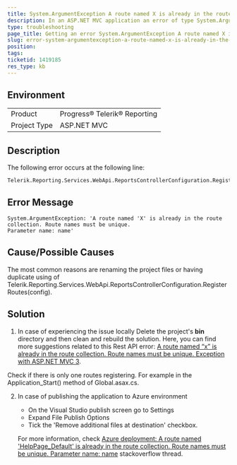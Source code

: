 ```yaml
---
title: System.ArgumentException A route named X is already in the route collection.
description: In an ASP.NET MVC application an error of type System.ArgumentException is thrown
type: troubleshooting
page_title: Getting an error System.ArgumentException A route named X is already in the route collection. Route names must be unique. Parameter name name
slug: error-system-argumentexception-a-route-named-x-is-already-in-the-route-collection
position: 
tags: 
ticketid: 1419185
res_type: kb
---
```


## Environment
<table>
    <tbody>
	    <tr>
	    	<td>Product</td>
	    	<td>Progress® Telerik® Reporting</td>
	    </tr>
	    <tr>
	    	<td>Project Type</td>
	    	<td>ASP.NET MVC</td>
	    </tr>
    </tbody>
</table>


## Description
The following error occurs at the following line:
```CSharp
Telerik.Reporting.Services.WebApi.ReportsControllerConfiguration.RegisterRoutes(config); 
```


## Error Message
```
System.ArgumentException: 'A route named 'X' is already in the route collection. Route names must be unique.
Parameter name: name' 
```

## Cause/Possible Causes
The most common reasons are renaming the project files or having duplicate using of Telerik.Reporting.Services.WebApi.ReportsControllerConfiguration.RegisterRoutes(config).

## Solution
1. In case of experiencing the issue locally
Delete the project's **bin** directory and then clean and rebuild the solution. Here, you can find more suggestions related to this Rest API error: [A route named “x” is already in the route collection. Route names must be unique. Exception with ASP.NET MVC 3](https://stackoverflow.com/questions/10986909/a-route-named-x-is-already-in-the-route-collection-route-names-must-be-unique).

Check if there is only one routes registering. For example in the Application_Start() method of Global.asax.cs.

2. In case of publishing the application to Azure environment
    - On the Visual Studio publish screen go to Settings
    - Expand File Publish Options
    - Tick the 'Remove additional files at destination' checkbox.
    
    For more information, check [Azure deployment: A route named 'HelpPage_Default' is already in the route collection. Route names must be unique. Parameter name: name](https://stackoverflow.com/questions/47294036/azure-deployment-a-route-named-helppage-default-is-already-in-the-route-colle?rq=1) stackoverflow thread.
